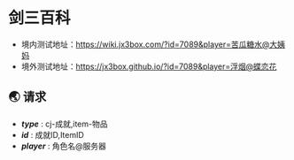 # 剑三百科
+ 境内测试地址：https://wiki.jx3box.com/?id=7089&player=苦瓜糖水@大姨妈
+ 境外测试地址：https://jx3box.github.io/?id=7089&player=浮烟@蝶恋花

## 🌏 请求
+ ***type*** : cj-成就,item-物品
+ ***id*** : 成就ID,ItemID
+ ***player*** : 角色名@服务器